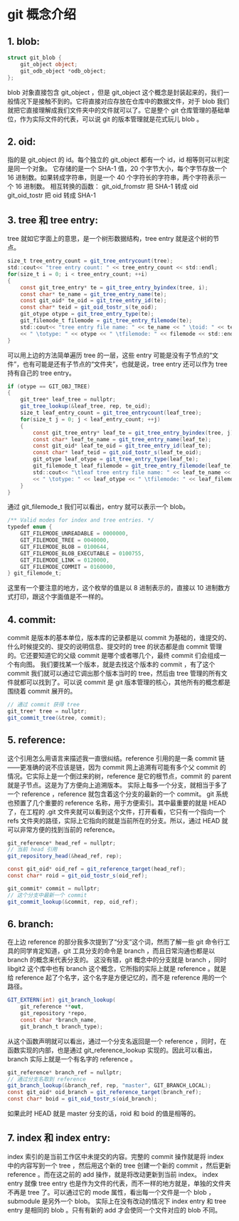 # git 概念介绍

## 1. blob:

```c#
struct git_blob {
    git_object object;
    git_odb_object *odb_object;
};
```

blob 对象直接包含 git_object ，但是 git_object 这个概念是封装起来的，我们一般情况下是接触不到的。它将直接对应存放在仓库中的数据文件，对于 blob 我们就把它直接理解成我们文件夹中的文件就可以了。它是整个 git 仓库管理的基础单位，作为实际文件的代表，可以说 git 的版本管理就是花式玩儿 blob 。

## 2. oid:

指的是 git_object 的 id。每个独立的 git_object 都有一个 id，id 相等则可以判定是同一个对象。
它存储的是一个 SHA-1 值，20 个字节大小，每个字节存放一个 16 进制数。如果转成字符串，则是一个 40 个字符长的字符串，两个字符表示一个 16 进制数。
相互转换的函数：
git_oid_fromstr 把 SHA-1 转成 oid
git_oid_tostr 把 oid 转成 SHA-1

## 3. tree 和 tree entry:

tree 就如它字面上的意思，是一个树形数据结构，tree entry 就是这个树的节点。

```c#
size_t tree_entry_count = git_tree_entrycount(tree);
std::cout<< "tree entry count: " << tree_entry_count << std::endl;
for(size_t i = 0; i < tree_entry_count; ++i)
{
    const git_tree_entry* te = git_tree_entry_byindex(tree, i);
    const char* te_name = git_tree_entry_name(te);
    const git_oid* te_oid = git_tree_entry_id(te);
    const char* teid = git_oid_tostr_s(te_oid);
    git_otype otype = git_tree_entry_type(te);
    git_filemode_t filemode = git_tree_entry_filemode(te);
    std::cout<< "tree entry file name: " << te_name << " \toid: " << teid
    << " \totype: " << otype << " \tfilemode: " << filemode << std::endl;
}
```

可以用上边的方法简单遍历 tree 的一层，这些 entry 可能是没有子节点的“文件”，也有可能是还有子节点的“文件夹”，也就是说，tree entry 还可以作为 tree 持有自己的 tree entry。

```c#
if (otype == GIT_OBJ_TREE)
{
    git_tree* leaf_tree = nullptr;
    git_tree_lookup(&leaf_tree, rep, te_oid);
    size_t leaf_entry_count = git_tree_entrycount(leaf_tree);
    for(size_t j = 0; j < leaf_entry_count; ++j)
    {
        const git_tree_entry* leaf_te = git_tree_entry_byindex(tree, j);
        const char* leaf_te_name = git_tree_entry_name(leaf_te);
        const git_oid* leaf_te_oid = git_tree_entry_id(leaf_te);
        const char* leaf_teid = git_oid_tostr_s(leaf_te_oid);
        git_otype leaf_otype = git_tree_entry_type(leaf_te);
        git_filemode_t leaf_filemode = git_tree_entry_filemode(leaf_te);
        std::cout<< "\tleaf tree entry file name: " << leaf_te_name << " \toid: " << leaf_teid
        << " \totype: " << leaf_otype << " \tfilemode: " << leaf_filemode << std::endl;
    }
}
```

通过 git_filemode_t 我们可以看出，entry 就可以表示一个 blob。

```c#
/** Valid modes for index and tree entries. */
typedef enum {
    GIT_FILEMODE_UNREADABLE = 0000000,
    GIT_FILEMODE_TREE = 0040000,
    GIT_FILEMODE_BLOB = 0100644,
    GIT_FILEMODE_BLOB_EXECUTABLE = 0100755,
    GIT_FILEMODE_LINK = 0120000,
    GIT_FILEMODE_COMMIT = 0160000,
} git_filemode_t;
```

这里有一个要注意的地方，这个枚举的值是以 8 进制表示的，直接以 10 进制数方式打印，跟这个字面值是不一样的。

## 4. commit:

commit 是版本的基本单位，版本库的记录都是以 commit 为基础的，谁提交的、什么时候提交的、提交的说明信息、提交时的 tree 的状态都是由 commit 管理的。它还要知道它的父级 commit 是哪个或者哪几个，最终 commit 们会组成一个有向图。
我们要找某一个版本，就是去找这个版本的 commit ，有了这个 commit 我们就可以通过它调出那个版本当时的 tree，然后由 tree 管理的所有文件就都可以找到了。可以说 commit 是 git 版本管理的核心，其他所有的概念都是围绕着 commit 展开的。

```c#
// 通过 commit 获得 tree
git_tree* tree = nullptr;
git_commit_tree(&tree, commit);
```

## 5. reference:

这个引用怎么用语言来描述我一直很纠结。reference 引用的是一条 commit 链——更准确的说不应该是链，因为 commit 网上追溯有可能有多个父 commit 的情况。它实际上是一个倒过来的树，reference 是它的根节点，commit 的 parent 就是子节点。这是为了方便向上追溯版本。
实际上每多一个分支，就相当于多了一个 reference ，reference 就包含着这个分支的最新的一个 commit。
git 系统也预置了几个重要的 reference 名称，用于方便索引。其中最重要的就是 HEAD 了，在工程的 .git 文件夹就可以看到这个文件，打开看看，它只有一个指向一个 refs 文件夹的路径，实际上它指向的就是当前所在的分支。所以，通过 HEAD 就可以非常方便的找到当前的 reference。

```c#
git_reference* head_ref = nullptr;
// 当前 head 引用
git_repository_head(&head_ref, rep);

const git_oid* oid_ref = git_reference_target(head_ref);
const char* roid = git_oid_tostr_s(oid_ref);

git_commit* commit = nullptr;
// 这个分支中最新一个 commit
git_commit_lookup(&commit, rep, oid_ref);
```

## 6. branch:

在上边 reference 的部分我多次提到了“分支”这个词，然而了解一些 git 命令行工具的同学肯定知道，git 工具分支的命令是 branch ，而且日常沟通也都是以 branch 的概念来代表分支的。
这没有错，git 概念中的分支就是 branch ，同时 libgit2 这个库中也有 branch 这个概念，它所指的实际上就是 reference 。就是给 reference 起了个名字，这个名字是方便记忆的，而不是 reference 用的一个路径。

```c#
GIT_EXTERN(int) git_branch_lookup(
    git_reference **out,
    git_repository *repo,
    const char *branch_name,
    git_branch_t branch_type);
```

从这个函数声明就可以看出，通过一个分支名返回是一个 reference ，同时，在函数实现的内部，也是通过 git_reference_lookup 实现的。因此可以看出，branch 实际上就是一个有名字的 reference 。

```c#
git_reference* branch_ref = nullptr;
// 通过分支名取到 reference
git_branch_lookup(&branch_ref, rep, "master", GIT_BRANCH_LOCAL);
const git_oid* oid_branch = git_reference_target(branch_ref);
const char* boid = git_oid_tostr_s(oid_branch);
```

如果此时 HEAD 就是 master 分支的话，roid 和 boid 的值是相等的。

## 7. index 和 index entry:

index 索引的是当前工作区中未提交的内容。完整的 commit 操作就是将 index 中的内容写到一个 tree ，然后用这个新的 tree 创建一个新的 commit ，然后更新 reference 。而在这之前的 add 操作，就是将改动更新到当前 index。
index entry 就像 tree entry 也是作为文件的代表，而不一样的地方就是，单独的文件夹不再是 tree 了。可以通过它的 mode 属性，看出每一个文件是一个 blob ，submodule 是另外一个 blob。
实际上在没有改动的情况下 index entry 和 tree entry 是相同的 blob 。只有有新的 add 才会使同一个文件对应的 blob 不同。
